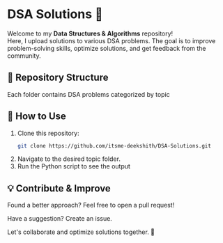 # **DSA Solutions 🚀**  

Welcome to my **Data Structures & Algorithms** repository!  
Here, I upload solutions to various DSA problems. The goal is to improve problem-solving skills, optimize solutions, and get feedback from the community.  

## **📌 Repository Structure**  
Each folder contains DSA problems categorized by topic


## **📂 How to Use**  
1. Clone this repository:  
   ```bash
   git clone https://github.com/itsme-deekshith/DSA-Solutions.git

2. Navigate to the desired topic folder.
3. Run the Python script to see the output

## **💡 Contribute & Improve**
Found a better approach? Feel free to open a pull request!

Have a suggestion? Create an issue.

Let's collaborate and optimize solutions together. 🚀
